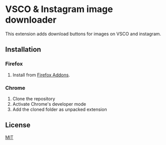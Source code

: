 # VSCO & Instagram image downloader

This extension adds download buttons for images on VSCO and instagram.

## Installation

### Firefox

1. Install from [Firefox Addons](https://addons.mozilla.org/en-US/firefox/addon/vsco-insta-down).

### Chrome

1. Clone the repository
2. Activate Chrome's developer mode
3. Add the cloned folder as unpacked extension

## License

[MIT](./LICENSE)
